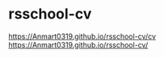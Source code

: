 # rsschool-cv
https://Anmart0319.github.io/rsschool-cv/cv
https://Anmart0319.github.io/rsschool-cv/
